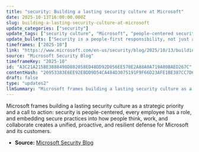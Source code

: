 ```yaml
---
title: "security: Building a lasting security culture at Microsoft"
date: 2025-10-13T16:00:00.000Z
slug: building-a-lasting-security-culture-at-microsoft
update_categories: ["security"]
update_tags: ["security culture", "Microsoft", "people-centered security", "security awareness", "cybersecurity", "organizational culture"]
update_bullets: ["Security is a people-first responsibility, not just a technology issue.", "Every employee plays a critical role in protecting the company and customers.", "Secure practices should be woven into daily thinking, workflows, and collaboration.", "Collective individual actions form a unified, proactive, and resilient defense.", "The initiative is positioned as both a strategic priority and an organizational call to action."]
timeframes: ["2025-10"]
link: "https://www.microsoft.com/en-us/security/blog/2025/10/13/building-a-lasting-security-culture-at-microsoft/"
source: "Microsoft Security Blog"
timeframeKey: "2025-10"
id: "A3C21A215BE3888498D802058ED48DD92D056EE570E2A88A0A719A80BAED267C"
contentHash: "26953383E6EE92E8DD9D54CA484D3075191F9F66D23AFE1BE387CC7D69ED4ECD"
draft: false
type: "updates2"
llmSummary: "Microsoft frames building a lasting security culture as a strategic priority and a call to action: security is people-centered, every employee has a role, and embedding secure practices into how people think, work, and collaborate creates a unified, proactive, and resilient defense for Microsoft and its customers."
---
```


Microsoft frames building a lasting security culture as a strategic priority and a call to action: security is people-centered, every employee has a role, and embedding secure practices into how people think, work, and collaborate creates a unified, proactive, and resilient defense for Microsoft and its customers.

- **Source:** [Microsoft Security Blog](https://www.microsoft.com/en-us/security/blog/2025/10/13/building-a-lasting-security-culture-at-microsoft/)
